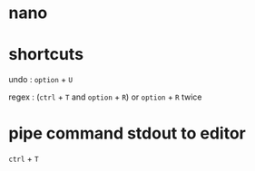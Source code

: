 # nano

# shortcuts

undo : `option` + `U`

regex : (`ctrl` + `T` and `option` + `R`) or `option` + `R` twice

# pipe command stdout to editor

`ctrl` + `T`

